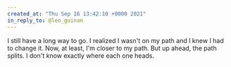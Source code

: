 ```yaml
---
created_at: "Thu Sep 16 13:42:10 +0000 2021"
in_reply_to: @leo_guinan
---
```


I still have a long way to go. I realized I wasn't on my path and I knew I had to change it. Now, at least, I'm closer to my path. But up ahead, the path splits. I don't know exactly where each one heads.